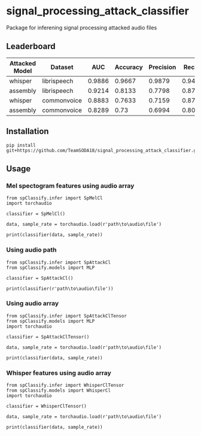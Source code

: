 # signal_processing_attack_classifier

Package for inferening signal processing attacked audio files

## Leaderboard

| Attacked Model | Dataset       | AUC      | Accuracy | Precision | Recall   | F1 Score |
|----------------|---------------|----------|----------|-----------|----------|----------|
| whisper        | librispeech   | 0.9886   | 0.9667   | 0.9879    | 0.9455   | 0.9663   |
| assembly       | librispeech   | 0.9214   | 0.8133   | 0.7798    | 0.8733   | 0.8239   |
| whisper        | commonvoice   | 0.8883   | 0.7633   | 0.7159    | 0.8733   | 0.7868   |
| assembly       | commonvoice   | 0.8289   | 0.73     | 0.6994    | 0.8067   | 0.7492   |

## Installation

```
pip install git+https://github.com/TeamSODA18/signal_processing_attack_classifier.git
```

## Usage

### Mel spectogram features using audio array
```
from spClassify.infer import SpMelCl
import torchaudio

classifier = SpMelCl()

data, sample_rate = torchaudio.load(r'path\to\audio\file')

print(classifier(data, sample_rate))
```

### Using audio path
```
from spClassify.infer import SpAttackCl
from spClassify.models import MLP

classifier = SpAttackCl()

print(classifier(r'path\to\audio\file'))
```

### Using audio array
```
from spClassify.infer import SpAttackClTensor
from spClassify.models import MLP
import torchaudio

classifier = SpAttackClTensor()

data, sample_rate = torchaudio.load(r'path\to\audio\file')

print(classifier(data, sample_rate))
```

### Whisper features using audio array
```
from spClassify.infer import WhisperClTensor
from spClassify.models import WhisperCl
import torchaudio

classifier = WhisperClTensor()

data, sample_rate = torchaudio.load(r'path\to\audio\file')

print(classifier(data, sample_rate))
```